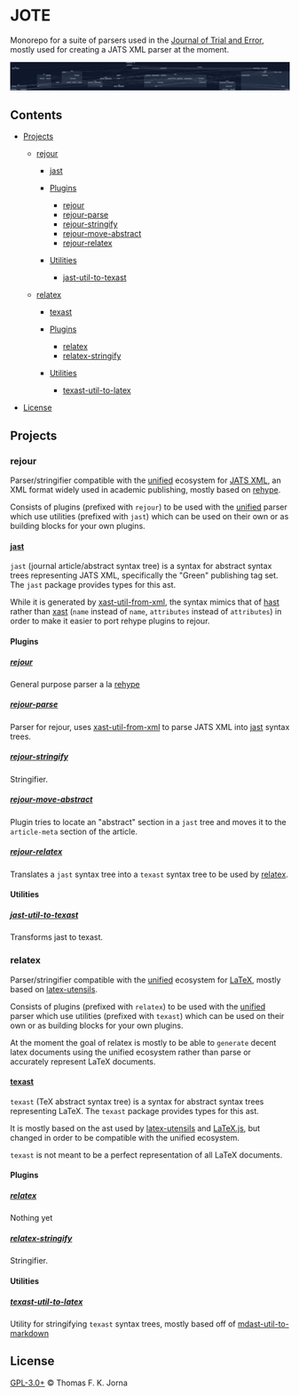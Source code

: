 # JOTE

Monorepo for a suite of parsers used in the [Journal of Trial and Error](https://journal.trialanderror.org), mostly used for creating a JATS XML parser at the moment.

![Graph of this monorepo](./graph.png 'Graph of this monorepo')

## Contents

- [Projects](#projects)

  - [rejour](#rejour)

    - [jast](#jast)

    - [Plugins](#plugins)

      - [rejour](#rejour-1)
      - [rejour-parse](#rejour-parse)
      - [rejour-stringify](#rejour-stringify)
      - [rejour-move-abstract](#rejour-move-abstract)
      - [rejour-relatex](#rejour-relatex)

    - [Utilities](#utilities)

      - [jast-util-to-texast](#jast-util-to-texast)

  - [relatex](#relatex)

    - [texast](#texast)

    - [Plugins](#plugins-1)

      - [relatex](#relatex-1)
      - [relatex-stringify](#relatex-stringify)

    - [Utilities](#utilities-1)

      - [texast-util-to-latex](#texast-util-to-latex)

- [License](#license)

## Projects

### rejour

Parser/stringifier compatible with the [unified][unified] ecosystem for [JATS XML](), an XML format widely used in academic publishing, mostly based on [rehype].

Consists of plugins (prefixed with `rejour`) to be used with the [unified][unifiedgh] parser which use utilities (prefixed with `jast`) which can be used on their own or as building blocks for your own plugins.

#### [jast][jast]

`jast` (journal article/abstract syntax tree) is a syntax for abstract syntax trees representing JATS XML, specifically the "Green" publishing tag set. The `jast` package provides types for this ast.

While it is generated by [xast-util-from-xml][xast-from-xml], the syntax mimics that of [hast][hast] rather than [xast][xast] (`name` instead of `name`, `attributes` instead of `attributes`) in order to make it easier to port rehype plugins to rejour.

#### Plugins

##### [rejour][rejour]

General purpose parser a la [rehype][rehype]

##### [rejour-parse][rejour-parse]

Parser for rejour, uses [xast-util-from-xml][xast-from-xml] to parse JATS XML into [jast][jast] syntax trees.

##### [rejour-stringify][rejour-stringify]

Stringifier.

##### [rejour-move-abstract][rejour-move-abstract]

Plugin tries to locate an "abstract" section in a `jast` tree and moves it to the `article-meta` section of the article.

##### [rejour-relatex][rejour-relatex]

Translates a `jast` syntax tree into a `texast` syntax tree to be used by [relatex][relatex].

#### Utilities

##### [jast-util-to-texast][jast-util-to-texast]

Transforms jast to texast.

### relatex

Parser/stringifier compatible with the [unified][unified] ecosystem for [LaTeX](), mostly based on [latex-utensils][latex-utensils].

Consists of plugins (prefixed with `relatex`) to be used with the [unified][unifiedgh] parser which use utilities (prefixed with `texast`) which can be used on their own or as building blocks for your own plugins.

At the moment the goal of relatex is mostly to be able to `generate` decent latex documents using the unified ecosystem rather than parse or accurately represent LaTeX documents.

#### [texast][texast]

`texast` (TeX abstract syntax tree) is a syntax for abstract syntax trees representing LaTeX. The `texast` package provides types for this ast.

It is mostly based on the ast used by [latex-utensils][latex-utensils] and [LaTeX.js][latexjs], but changed in order to be compatible with the unified ecosystem.

`texast` is not meant to be a perfect representation of all LaTeX documents.

#### Plugins

##### [relatex][relatex]

Nothing yet

##### [relatex-stringify][relatex-stringify]

Stringifier.

#### Utilities

##### [texast-util-to-latex][texast-util-to-latex]

Utility for stringifying `texast` syntax trees, mostly based off of [mdast-util-to-markdown][mdast-markdown]

## License

[GPL-3.0+](LICENSE) © Thomas F. K. Jorna

[unified]: https://unifiedjs.com
[unifiedgh]: https://github.com/unifiedjs/unified
[xast-from-xml]: https://github.com/syntax-tree/xast-util-from-xml
[rehype]: https://github.com/rehypejs/rehype
[rejour]: https://github.com/journaloftrialanderror/jote/tree/main/libs/rejour
[rejour-parse]: https://github.com/journaloftrialanderror/jote/tree/main/libs/rejour-parse
[rejour-stringify]: https://github.com/journaloftrialanderror/jote/tree/main/libs/rejour-stringify
[rejour-move-abstract]: https://github.com/journaloftrialanderror/jote/tree/main/libs/rejour-move-abstract
[rejour-meta]: https://github.com/journaloftrialanderror/jote/tree/main/libs/rejour-meta
[rejour-relatex]: https://github.com/journaloftrialanderror/jote/tree/main/libs/rejour-relatex
[relatex]: https://github.com/journaloftrialanderror/jote/tree/main/libs/relatex
[relatex-stringify]: https://github.com/journaloftrialanderror/jote/tree/main/libs/relatex-stringify
[jast]: https://github.com/journaloftrialanderror/jote/tree/main/libs/jast
[jast-util-to-texast]: https://github.com/journaloftrialanderror/jote/tree/main/libs/jast-util-to-texast
[jastscript]: https://github.com/journaloftrialanderror/jote/tree/main/libs/jastscript
[texast]: https://github.com/journaloftrialanderror/jote/tree/main/libs/texast
[texast-util-to-latex]: https://github.com/journaloftrialanderror/jote/tree/main/libs/texast-util-to-latex
[hast]: https://github.com/syntax-tree/hast
[xast]: https://github.com/syntax-tree/xast
[mdast]: https://github.com/syntax-tree/mdast
[mdast-markdown]: https://github.com/syntax-tree/mdast-util-to-markdown
[latex-utensils]: https://github.com/tamuratak/latex-utensils
[latexjs]: https://github.com/latexjs/latexjs
